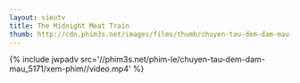 ```yaml
---
layout: sieutv
title: The Midnight Meat Train
thumb: http://cdn.phim3s.net/images/films/thumb/chuyen-tau-dem-dam-mau-the-midnight-meat-train-2008.jpg
---
```

{% include jwpadv src='//phim3s.net/phim-le/chuyen-tau-dem-dam-mau_5171/xem-phim//video.mp4' %}